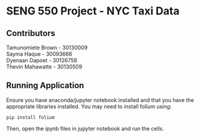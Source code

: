 # SENG 550 Project - NYC Taxi Data


## Contributors
Tamunomiete Brown - 30130009 <br />
Sayma Haque - 30093666 <br />
Dyenaan Dapoet - 30126758 <br />
Thevin Mahawatte - 30130509

## Running Application
Ensure you have anaconda/jupyter notebook installed and that you have the appropriate libraries installed. 
You may need to install folium using:  

```pip install folium```

Then, open the ipynb files in jupyter notebook and run the cells.
